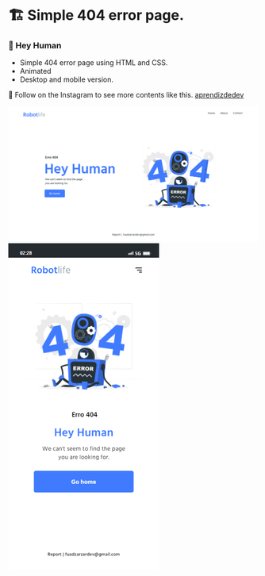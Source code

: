 # :building_construction: Simple 404 error page.
### :bricks: Hey Human

- Simple 404 error page using HTML and CSS.
- Animated
- Desktop and mobile version.

💙 Follow on the Instagram to see more contents like this. [aprendizdedev](https://www.instagram.com/aprendizdedev/)

![preview img](/preview.png)
![preview img](/preview2.png)